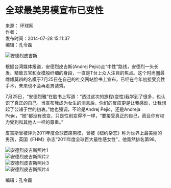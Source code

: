# 全球最美男模宣布已变性

来源： 环球网  
作者：  
发布时间：2014-07-28 15:11:37  
编辑：孔令磊  

![安德烈皮吉斯](http://www.qhnews.com/pic/0/00/70/14/701424_820658.jpg)

根据台湾媒体报道，安德烈皮吉斯(Andrej Pejic)走“中性”路线，安德烈一头长发、精致五官和女模般纤细的身段，一直是T台上众人注目的焦点。这个时尚圈最雌雄莫辨的名模于7月25日在自己的社交网站脸书上宣布，已经在今年初接受变性手术，未来也不会再走男装秀。

7月25日，“安德烈雅”在脸书上写道：“透过这次的旅程(变性)我学到了很多，也认识了真正的自己。当宣布我成为女生的消息后，你们的反应更是让我感动，让我想起了公诸于世的初衷。”她也强调，不论是Andrej Pejic，还是Andreja Pejic，“她”都没有改变，只是性别变得不一样，“要接受真正的自己，而且你有权力受到和其他人一样的尊重。”

皮吉斯曾被评为2011年度全球首席男模，曾被《纽约杂志》称为世界上最美丽的男孩，英国《FHM》杂志“2011年度全球百大最性感女性”，他竟然排名第98。

![安德烈皮吉斯照片1](http://www.qhnews.com/pic/0/00/70/14/701425_037427.jpg)  
![安德烈皮吉斯照片2](http://www.qhnews.com/pic/0/00/70/14/701426_861103.jpg)  
![安德烈皮吉斯照片3](http://www.qhnews.com/pic/0/00/70/14/701427_893084.jpg)  
![安德烈皮吉斯照片4](http://www.qhnews.com/pic/0/00/70/14/701428_103967.jpg)  

编辑：孔令磊